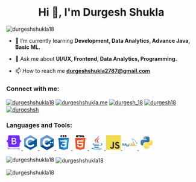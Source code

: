 <h1 align="center">Hi 👋, I'm Durgesh Shukla</h1>
<p align="left"> <img src="https://komarev.com/ghpvc/?username=durgeshshukla18&label=Profile%20views&color=0e75b6&style=flat" alt="durgeshshukla18" /> </p>

- 🌱 I’m currently learning **Development, Data Analytics, Advance Java, Basic ML.**

- 💬 Ask me about **UI/UX, Frontend, Data Analytics, Programming.**

- 📫 How to reach me **durgeshshukla2787@gmail.com**

<h3 align="left">Connect with me:</h3>
<p align="left">
<a href="https://linkedin.com/in/durgeshshukla18" target="blank"><img align="center" src="https://raw.githubusercontent.com/rahuldkjain/github-profile-readme-generator/master/src/images/icons/Social/linked-in-alt.svg" alt="durgeshshukla18" height="30" width="40" /></a>
<a href="https://instagram.com/durgeshshukla.me" target="blank"><img align="center" src="https://raw.githubusercontent.com/rahuldkjain/github-profile-readme-generator/master/src/images/icons/Social/instagram.svg" alt="durgeshshukla.me" height="30" width="40" /></a>
<a href="https://www.codechef.com/users/durgesh_18" target="blank"><img align="center" src="https://cdn.jsdelivr.net/npm/simple-icons@3.1.0/icons/codechef.svg" alt="durgesh_18" height="30" width="40" /></a>
<a href="https://codeforces.com/profile/durgesh18" target="blank"><img align="center" src="https://raw.githubusercontent.com/rahuldkjain/github-profile-readme-generator/master/src/images/icons/Social/codeforces.svg" alt="durgesh18" height="30" width="40" /></a>
<a href="https://www.leetcode.com/durgeshsh" target="blank"><img align="center" src="https://raw.githubusercontent.com/rahuldkjain/github-profile-readme-generator/master/src/images/icons/Social/leet-code.svg" alt="durgeshsh" height="30" width="40" /></a>
</p>

<h3 align="left">Languages and Tools:</h3>
<p align="left"> <a href="https://getbootstrap.com" target="_blank" rel="noreferrer"> <img src="https://raw.githubusercontent.com/devicons/devicon/master/icons/bootstrap/bootstrap-plain-wordmark.svg" alt="bootstrap" width="40" height="40"/> </a> <a href="https://www.cprogramming.com/" target="_blank" rel="noreferrer"> <img src="https://raw.githubusercontent.com/devicons/devicon/master/icons/c/c-original.svg" alt="c" width="40" height="40"/> </a> <a href="https://www.w3schools.com/cpp/" target="_blank" rel="noreferrer"> <img src="https://raw.githubusercontent.com/devicons/devicon/master/icons/cplusplus/cplusplus-original.svg" alt="cplusplus" width="40" height="40"/> </a> <a href="https://www.w3schools.com/css/" target="_blank" rel="noreferrer"> <img src="https://raw.githubusercontent.com/devicons/devicon/master/icons/css3/css3-original-wordmark.svg" alt="css3" width="40" height="40"/> </a> <a href="https://www.w3.org/html/" target="_blank" rel="noreferrer"> <img src="https://raw.githubusercontent.com/devicons/devicon/master/icons/html5/html5-original-wordmark.svg" alt="html5" width="40" height="40"/> </a> <a href="https://www.java.com" target="_blank" rel="noreferrer"> <img src="https://raw.githubusercontent.com/devicons/devicon/master/icons/java/java-original.svg" alt="java" width="40" height="40"/> </a> <a href="https://developer.mozilla.org/en-US/docs/Web/JavaScript" target="_blank" rel="noreferrer"> <img src="https://raw.githubusercontent.com/devicons/devicon/master/icons/javascript/javascript-original.svg" alt="javascript" width="40" height="40"/> </a> <a href="https://www.mysql.com/" target="_blank" rel="noreferrer"> <img src="https://raw.githubusercontent.com/devicons/devicon/master/icons/mysql/mysql-original-wordmark.svg" alt="mysql" width="40" height="40"/> </a> <a href="https://www.python.org" target="_blank" rel="noreferrer"> <img src="https://raw.githubusercontent.com/devicons/devicon/master/icons/python/python-original.svg" alt="python" width="40" height="40"/> </a> </p>

<p><img align="left" src="https://github-readme-stats.vercel.app/api/top-langs?username=durgeshshukla18&show_icons=true&locale=en&layout=compact" alt="durgeshshukla18" /></p>

<p>&nbsp;<img align="center" src="https://github-readme-stats.vercel.app/api?username=durgeshshukla18&show_icons=true&locale=en" alt="durgeshshukla18" /></p>

<p><img align="center" src="https://github-readme-streak-stats.herokuapp.com/?user=durgeshshukla18&" alt="durgeshshukla18" /></p>

<!---
durgeshshukla18/durgeshshukla18 is a ✨ special ✨ repository because its `README.md` (this file) appears on your GitHub profile.
You can click the Preview link to take a look at your changes.
--->
